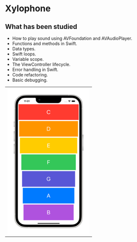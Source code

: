 
# Xylophone

## What has been studied

* How to play sound using AVFoundation and AVAudioPlayer.
* Functions and methods in Swift. 
* Data types.
* Swift loops.
* Variable scope.
* The ViewController lifecycle.
* Error handling in Swift.
* Code refactoring.
* Basic debugging.


<table>
  <tr>
    <td><img src="Documentation/Xilophone.png" width=270 height=480></td>
    </tr>
 </table>